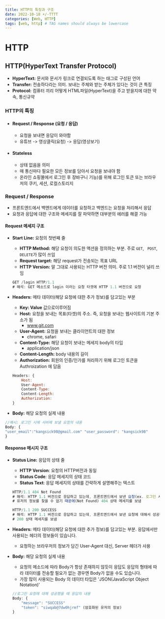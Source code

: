 ```yaml
---
title: HTTP의 특징과 구조
date: 2022-10-18 +/-TTTT
categories: [Web, HTTP]
tags: [web, http] # TAG names should always be lowercase
---
```


# HTTP

## HTTP(HyperText Transfer Protocol)

- **HyperText:** 문서와 문서가 링크로 연결되도록 하는 태그로 구성된 언어
- **Transfer:** 전송하다라는 의미. 보내는 주체와 받는 주체가 있다는 것이 큰 특징
- **Protocol:** 컴퓨터 끼리 어떻게 HTML파일(HyperText)을 주고 받을지에 대한 약속, 통신규약

### HTTP의 특징

- #### Request / Response (요청 / 응답)

  - 요청을 보내면 응답이 와야함
  - 유튜브 -> 영상클릭(요청) -> 응답(영상보기)

- #### Stateless

  - 상태 없음을 의미
  - 매 통신마다 필요한 모든 정보를 담아서 요청을 보내야 함
  - 온라인 쇼핑몰에서 로그인 후 장바구니 기능)를 위해 로그인 토큰 또는 브라우저의 쿠키, 세션, 로컬스토리지

### Request / Response

- 프론트엔드에서 백앤드에게 데이터를 요청하고 백엔드는 요청을 처리해서 응답
- 요청과 응답에 대한 구조와 메세지를 잘 파악하면 대부분의 에러를 해결 가능

#### Request 메세지 구조

- **Start Line:** 요청의 첫번째 줄

  - **HTTP Method:** 해당 요청이 의도한 액션을 정의하는 부분. 주로 `GET`, ` POST`, `DELETE`가 많이 쓰임
  - **Request target:** 해당 request가 전송되는 목표 URL
  - **HTTP Version:** 말 그대로 사용되는 HTTP 버전 의미. 주로 1.1 버전이 널리 쓰임

  ```js
  GET /login HTTP/1.1
  # 해석: GET 메소드로 login 이라는 요청 타겟에 HTTP 1.1 버전으로 요청
  ```

- **Headers:** 메타 데이터(해당 요청에 대한 추가 정보)를 담고있는 부분

  - **Key: Value** 값으로이루어짐
  - **Host:** 요청을 보내는 목표(타겟)의 주소. 즉, 요청을 보내는 웹사이트의 기본 주소가 됨
    - www.git.com
  - **User-Agent:** 요청을 보내는 클라이언트의 대한 정보
    - chrome, safari
  - **Content-Type:** 해당 요청이 보내는 메세지 body의 타입
    - application/json
  - **Content-Length:** body 내용의 길이
  - **Authorization:** 회원의 인증/인가를 처리하기 위해 로그인 토큰을 Authroization 에 담음

  ```js
  Headers: {
      Host:
      User-Agent:
      Content-Type:
      Content-Length:
      Authorization:
  }
  ```

- **Body:** 해당 요청의 실제 내용

```js
//예시: 로그인 시에 서버에 보낼 요청의 내용
Body: {
"user_email":"kangsick98@gmail.com" "user_password": "kangsick98"
}
```

#### Response 메시지 구조

- **Status Line:** 응답의 상태 줄

  - **HTTP Version**: 요청의 HTTP버전과 동일
  - **Status Code**: 응답 메세지의 상태 코드
  - **Status Text**: 응답 메세지의 상태를 간략하게 설명해주는 텍스트

  ```js
  HTTP/1.1 404 Not Found
  # 해석: HTTP 1.1 버전으로 응답하고 있는데, 프론트엔드에서 보낸 요청(ex. 로그인 시도)에 대해서
  # 유저의 정보를 찾을 수 없기 때문에(Not Found) 404 상태 메세지를 보냄

  HTTP/1.1 200 SUCCESS
  # 해석: HTTP 1.1 버전으로 응답하고 있는데, 프론트엔드에서 보낸 요청에 대해서 성공했기 때문에
  # 200 상태 메세지를 보냄
  ```

- **Headers:** 메타 데이터(해당 요청에 대한 추가 정보)를 담고있는 부분. 응답에서만 사용되는 헤더의 정보들이 있습니다.

  - 요청하는 브라우저의 정보가 담긴 User-Agent 대신, Server 헤더가 사용

- **Body:** 해당 요청의 실제 내용

  - 요청의 메소드에 따라 Body가 항상 존재하지 않듯이 응답도 응답의 형태에 따라 데이터를 전송할 필요가 없는 경우엔 Body가 없을 수도 있습니다.
  - 가장 많이 사용되는 Body 의 데이터 타입은 'JSON(JavaScript Object Notation)'

  ```js
  //로그인 요청에 대해 성공했을 때 응답의 내용
  Body: {
      "message": "SUCCESS"
      "token": "siwqab@7dw0hjrmf" (암호화된 유저의 정보)
  }
  ```
